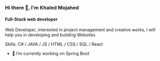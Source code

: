 ### Hi there 👋, I'm Khaled Mojahed
#### Full-Stack web developer
Web Developer, interested in project management and creative works, I will help you in developing and building Websites 

Skills: C# / JAVA / JS / HTML / CSS / SQL / React

- 🔭 I’m currently working on Spring Boot 
